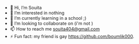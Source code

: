 - 👋 Hi, I’m Souita
- 👀 I’m interested in nothing
- 🌱 I’m currently learning in a school ;)
- 💞️ I’m looking to collaborate on (i'm not )
- 📫 How to reach me souita404@gmail.com 
- ⚡ Fun fact: my friend is gay https://github.com/boumlik000.

<!---
Souitaaa/Souitaaa is a ✨ special ✨ repository because its `README.md` (this file) appears on your GitHub profile.
You can click the Preview link to take a look at your changes.
--->
